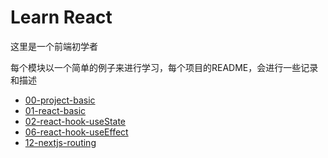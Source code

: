 # Learn React

这里是一个前端初学者

每个模块以一个简单的例子来进行学习，每个项目的README，会进行一些记录和描述

- [00-project-basic](https://github.com/huiru-wang/react-code-snippet/tree/main/00-project-basic#00-project-basic)
- [01-react-basic](https://github.com/huiru-wang/react-code-snippet/tree/main/01-react-basic#01-react-basic)
- [02-react-hook-useState](https://github.com/huiru-wang/react-code-snippet/tree/main/02-react-hook-useState#02-react-hook-usestate)
- [06-react-hook-useEffect](https://github.com/huiru-wang/react-code-snippet/tree/main/06-react-hook-useEffect#06-react-hook-useeffect)
- [12-nextjs-routing](https://github.com/huiru-wang/react-code-snippet/tree/main/12-nextjs-routing#12-nextjs-routing)